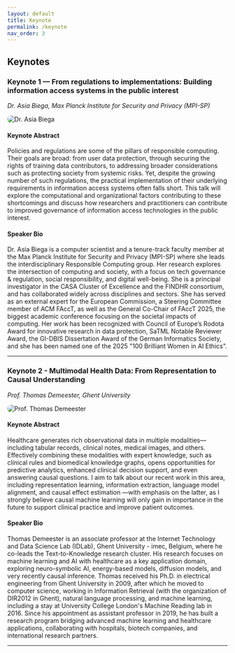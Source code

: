 ```yaml
---
layout: default
title: Keynote
permalink: /keynote
nav_order: 3
---
```


## Keynotes

### Keynote 1 — From regulations to implementations: Building information access systems in the public interest
*Dr. Asia Biega, Max Planck Institute for Security and Privacy (MPI-SP)*  

<p>
  <img src="https://asiabiega.github.io/assets/images/biega-events.jpg"
       alt="Dr. Asia Biega"
       style="max-width:260px;height:auto;border-radius:8px;">
</p>

#### Keynote Abstract
Policies and regulations are some of the pillars of responsible computing. Their goals are broad: from user data protection, through securing the rights of training data contributors, to addressing broader considerations such as protecting society from systemic risks. Yet, despite the growing number of such regulations, the practical implementation of their underlying requirements in information access systems often falls short. This talk will explore the computational and organizational factors contributing to these shortcomings and discuss how researchers and practitioners can contribute to improved governance of information access technologies in the public interest.

#### Speaker Bio
Dr. Asia Biega is a computer scientist and a tenure-track faculty member at the Max Planck Institute for Security and Privacy (MPI-SP) where she leads the interdisciplinary Responsible Computing group. Her research explores the intersection of computing and society, with a focus on tech governance & regulation, social responsibility, and digital well-being. She is a principal investigator in the CASA Cluster of Excellence and the FINDHR consortium, and has collaborated widely across disciplines and sectors. She has served as an external expert for the European Commission, a Steering Committee member of ACM FAccT, as well as the General Co-Chair of FAccT 2025, the biggest academic conference focusing on the societal impacts of computing. Her work has been recognized with Council of Europe’s Rodota Award for innovative research in data protection, SaTML Notable Reviewer Award, the GI-DBIS Dissertation Award of the German Informatics Society, and she has been named one of the 2025 "100 Brilliant Women in AI Ethics".

---

### Keynote 2 - Multimodal Health Data: From Representation to Causal Understanding
*Prof. Thomas Demeester, Ghent University*

<p>
  <img src="https://tdmeeste.github.io/images/thomas2.jpg"
       alt="Prof. Thomas Demeester"
       style="max-width:260px;height:auto;border-radius:8px;">
</p>


#### Keynote Abstract
Healthcare generates rich observational data in multiple modalities—including tabular records, clinical notes, medical images, and others.  Effectively combining these modalities with expert knowledge, such as clinical rules and biomedical knowledge graphs, opens opportunities for predictive analytics, enhanced clinical decision support, and even answering causal questions. I aim to talk about our recent work in this area, including representation learning, information extraction, language model alignment, and causal effect estimation —with emphasis on the latter, as I strongly believe causal machine learning will only gain in importance in the future to support clinical practice and improve patient outcomes.

#### Speaker Bio
Thomas Demeester is an associate professor at the Internet Technology and Data Science Lab (IDLab), Ghent University - imec, Belgium, where he co-leads the Text-to-Knowledge research cluster. His research focuses on machine learning and AI with healthcare as a key application domain, exploring neuro-symbolic AI, energy-based models, diffusion models, and very recently causal inference. Thomas received his Ph.D. in electrical engineering from Ghent University in 2009,  after which he moved to computer science, working in Information Retrieval (with the organization of DIR2012 in Ghent), natural language processing, and machine learning, including a stay at University College London's Machine Reading lab in 2016. Since his appointment as assistant professor in 2019, he has built a research program bridging advanced machine learning and healthcare applications, collaborating with hospitals, biotech companies, and international research partners.

---

